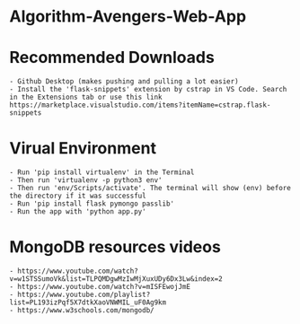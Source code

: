 # Algorithm-Avengers-Web-App

# Recommended Downloads
    - Github Desktop (makes pushing and pulling a lot easier)
    - Install the 'flask-snippets' extension by cstrap in VS Code. Search in the Extensions tab or use this link https://marketplace.visualstudio.com/items?itemName=cstrap.flask-snippets

# Virual Environment
    - Run 'pip install virtualenv' in the Terminal
    - Then run 'virtualenv -p python3 env'
    - Then run 'env/Scripts/activate'. The terminal will show (env) before the directory if it was successful
    - Run 'pip install flask pymongo passlib'
    - Run the app with 'python app.py'

 
# MongoDB resources videos
    - https://www.youtube.com/watch?v=w1STSSumoVk&list=TLPQMDgwMzIwMjXuxUDy6Dx3Lw&index=2
    - https://www.youtube.com/watch?v=mISFEwojJmE
    - https://www.youtube.com/playlist?list=PL193izPqf5X7dtkXaoVNWMIL_uF0Ag9km
    - https://www.w3schools.com/mongodb/ 






